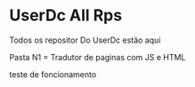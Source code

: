 # UserDc All Rps
 Todos os repositor Do UserDc estão aqui

 Pasta N1 = Tradutor de paginas com JS e HTML

teste de foncionamento

